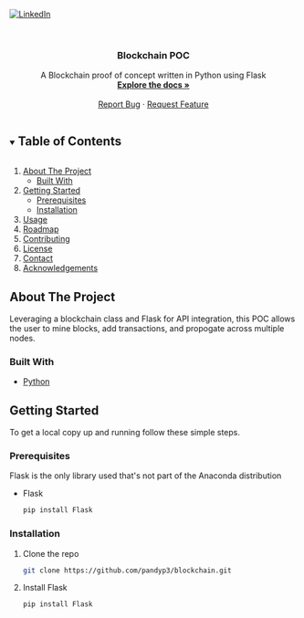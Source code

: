<!--
*** Thanks for checking out the Best-README-Template. If you have a suggestion
*** that would make this better, please fork the repo and create a pull request
*** or simply open an issue with the tag "enhancement".
*** Thanks again! Now go create something AMAZING! :D
***
***
***
*** To avoid retyping too much info. Do a search and replace for the following:
*** pandyp3, blockchain, twitter_handle, parthpandya.utsc@gmail.com, Blockchain POC, A Blockchain proof of concept written in Python using Flask
-->



<!-- PROJECT SHIELDS -->
<!--
*** I'm using markdown "reference style" links for readability.
*** Reference links are enclosed in brackets [ ] instead of parentheses ( ).
*** See the bottom of this document for the declaration of the reference variables
*** for contributors-url, forks-url, etc. This is an optional, concise syntax you may use.
*** https://www.markdownguide.org/basic-syntax/#reference-style-links
-->

[![LinkedIn][linkedin-shield]][linkedin-url]



<!-- PROJECT LOGO -->
<br />
<p align="center">

  <h3 align="center">Blockchain POC</h3>

  <p align="center">
    A Blockchain proof of concept written in Python using Flask
    <br />
    <a href="https://github.com/pandyp3/blockchain"><strong>Explore the docs »</strong></a>
    <br />
    <br />
    <a href="https://github.com/pandyp3/blockchain/issues">Report Bug</a>
    ·
    <a href="https://github.com/pandyp3/blockchain/issues">Request Feature</a>
  </p>
</p>



<!-- TABLE OF CONTENTS -->
<details open="open">
  <summary><h2 style="display: inline-block">Table of Contents</h2></summary>
  <ol>
    <li>
      <a href="#about-the-project">About The Project</a>
      <ul>
        <li><a href="#built-with">Built With</a></li>
      </ul>
    </li>
    <li>
      <a href="#getting-started">Getting Started</a>
      <ul>
        <li><a href="#prerequisites">Prerequisites</a></li>
        <li><a href="#installation">Installation</a></li>
      </ul>
    </li>
    <li><a href="#usage">Usage</a></li>
    <li><a href="#roadmap">Roadmap</a></li>
    <li><a href="#contributing">Contributing</a></li>
    <li><a href="#license">License</a></li>
    <li><a href="#contact">Contact</a></li>
    <li><a href="#acknowledgements">Acknowledgements</a></li>
  </ol>
</details>



<!-- ABOUT THE PROJECT -->
## About The Project

Leveraging a blockchain class and Flask for API integration, this POC allows the user to mine blocks, add transactions, and propogate across multiple nodes.

### Built With

* [Python]()



<!-- GETTING STARTED -->
## Getting Started

To get a local copy up and running follow these simple steps.

### Prerequisites

Flask is the only library used that's not part of the Anaconda distribution
* Flask
  ```sh
  pip install Flask
  ```

### Installation

1. Clone the repo
   ```sh
   git clone https://github.com/pandyp3/blockchain.git
   ```
2. Install Flask
   ```sh
   pip install Flask
   ```



<!-- MARKDOWN LINKS & IMAGES -->
<!-- https://www.markdownguide.org/basic-syntax/#reference-style-links -->
[contributors-shield]: https://img.shields.io/github/contributors/pandyp3/repo.svg?style=for-the-badge
[contributors-url]: https://github.com/pandyp3/blockchain/graphs/contributors
[forks-shield]: https://img.shields.io/github/forks/pandyp3/repo.svg?style=for-the-badge
[forks-url]: https://github.com/pandyp3/blockchain/network/members
[stars-shield]: https://img.shields.io/github/stars/pandyp3/repo.svg?style=for-the-badge
[stars-url]: https://github.com/pandyp3/blockchain/stargazers
[issues-shield]: https://img.shields.io/github/issues/pandyp3/repo.svg?style=for-the-badge
[issues-url]: https://github.com/pandyp3/blockchain/issues
[license-shield]: https://img.shields.io/github/license/pandyp3/repo.svg?style=for-the-badge
[license-url]: https://github.com/pandyp3/blockchain/blob/master/LICENSE.txt
[linkedin-shield]: https://img.shields.io/badge/-LinkedIn-black.svg?style=for-the-badge&logo=linkedin&colorB=555
[linkedin-url]: https://www.linkedin.com/in/parth-pandya-cfa-50140544/
